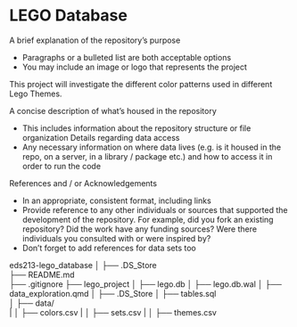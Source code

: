 # LEGO Database
A brief explanation of the repository’s purpose
- Paragraphs or a bulleted list are both acceptable options
- You may include an image or logo that represents the project

This project will investigate the different color patterns used in different Lego Themes.

A concise description of what’s housed in the repository
- This includes information about the repository structure or file organization
Details regarding data access
- Any necessary information on where data lives (e.g. is it housed in the repo, on a server, in a library / package etc.) and how to access it in order to run the code

References and / or Acknowledgements
- In an appropriate, consistent format, including links
- Provide reference to any other individuals or sources that supported the development of the repository. For example, did you fork an existing repository? Did the work have any funding sources? Were there individuals you consulted with or were inspired by?
- Don’t forget to add references for data sets too


eds213-lego_database
│
├── .DS_Store                                           
├── README.md                                            
├── .gitignore
├── lego_project
│   ├── lego.db
│   ├── lego.db.wal
│   ├── data_exploration.qmd
│   ├── .DS_Store
│   ├── tables.sql                                               
│   ├── data/                       
|   │   ├── colors.csv
|   │   ├── sets.csv
|   │   ├── themes.csv